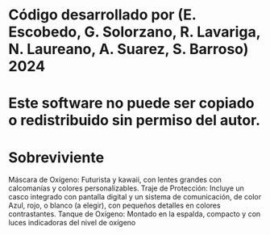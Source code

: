 # Código desarrollado por (E. Escobedo, G. Solorzano, R. Lavariga, N. Laureano, A. Suarez, S. Barroso) 2024
# Este software no puede ser copiado o redistribuido sin permiso del autor.
# Sobreviviente
Máscara de Oxígeno: Futurista y kawaii, con lentes grandes con calcomanías y colores personalizables.
Traje de Protección: Incluye un casco integrado con pantalla digital y un sistema de comunicación, de color Azul, rojo, o blanco (a elegir), con pequeños detalles en colores contrastantes.
Tanque de Oxígeno: Montado en la espalda, compacto y con luces indicadoras del nivel de oxígeno